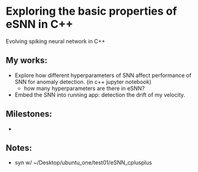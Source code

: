 # Exploring the basic properties of eSNN in C++
Evolving spiking neural network in C++

## My works:
* Explore how different hyperparameters of SNN affect performance of SNN for anomaly detection. (in c++ jupyter notebook)
  * how many hyperparameters are there in eSNN?
* Embed the SNN into running app: detection the drift of my velocity.

## Milestones:
* 

## Notes:
* syn w/ ~/Desktop/ubuntu_one/test01/eSNN_cplusplus
